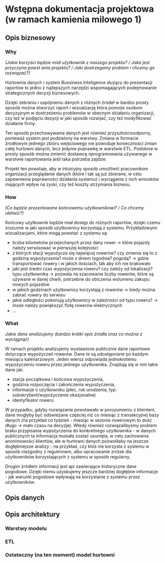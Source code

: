 # Wstępna dokumentacja projektowa (w ramach kamienia milowego 1)

## Opis biznesowy
### Why

*(Jakie korzyści będzie miał użytkownik z naszego projektu? / Jaka jest przyczyna powst ania projektu? / Jaki dostrzegamy problem i chcemy go rozwiązać?)*

Hurtownia danych i system Bussiness Inteligence służący do prezentacji raportów to jedno z najlepszych narzędzi wspomagających podejmowanie strategicznych decyzji biznesowych.

Dzięki zebraniu i uspójnieniu danych z różnych źródeł w bardzo prosty sposób można stworzyć raport i wizualzację która pomoże osobom decyzyjnym w dostrzeżeniu problemów w obecnym działaniu organizacji, czy też w podjęciu dezycji w jaki sposób rozwijać, czy też modyfikować działanie firmy.

Ten sposób przechowywania danych jest również przyszłościoodporny, ponieważ system jest podzielony na warstwy. Zmiana w formacie źródłowym jednego zbioru wejściowego nie powoduje konieczności zmian całej hurtowni danych, lecz jedynie poprawkę w warstwie ETL. Podobnie w prosty sposób można zmienić dostawcę oprogramowania używanego w warstwie raportowania jeśli taka potrzeba zajdzie. 

Projekt ten powstaje, aby w intuicyjny sposób umożliwić pracownikom organizacji przeglądanie danych (które i tak są już zbierane, w celu zapewnienia poprawności działania systemu) i wyciąganie z nich wniosków mających wpływ na zyski, czy też koszty utrzymania biznesu.


### How
*(Co będzie prezentowane końcowemu użytkownikowi? / Co chcemy ułatwić?)*

Końcowy użytkownik będzie miał dostęp do różnych raportów, dzięki czemu zrozumie w jaki sposób użytkownicy korzystają z systemu. Przykładowymi wizualizacjami, które mogą powstać z systemu są:

- liczba kilometrów przejechanych przez dany rower -> które pojazdy należy serwisować w pierwszej kolejności
- z których stacji wypożycza się najwięcej rowerów? czy zmienia się to z godziną wypożyczenia? może z dniem tygodnia? pogodą? -> gdzie transportować rowery i w jakich ilościach, tak aby ich nie brakowało
- jaki jest średni czas wypożyczenia roweru? czy zależy od lokalizacji? typu użytkownika -> pozwala na szacowanie liczby rowerów, które są używane w danej chwili, potrzebne do obiczenia wolumenu zakupu nowych pojazdów
- w jakich godzinach użytkownicy korzystają z rowerów -> kiedy można zabrać rowery do serwisu
- jakie odległości pokonują użytkownicy w zależności od typu roweru? -> może należy powiększyć flotę rowerów elektrycznych
- ...


### What

*Jakie dane analizujemy (bardzo krótki opis źródła oraz co można z wyciągnąć)*

W ramach projektu analizujemy wystawione publicznie dane raportowe dotyczące wypożyczeń rowerów. Dane te są udostępniane po każdym miesiącu kalenarzowym. Jeden wiersz odpowiada jednokrotemu wypożyczeniu roweru przez jednego użytkownika. Znajdują się w nim takie dane jak:
- stacja początkowa i końcowa wypożyczenia,
- godzina rozpoczęcia i zakończenia wypożyczenia,  
- informacje o użytkowniku (płeć, rok urodzenia, typ: subskrybent/wypożyczenie okazjonalne)
- identyfikator roweru

W przypadku, gdyby rozwiązanie powstawało w porozumieniu z klientem, dane mogłyby być odświeżane częściej niż co miesiąc z transakcyjnej bazy danych (na przykład co tydzień - miesiąc w sezonie rowerowym to dość długo -> mało czasu na decyzje). Wtedy również rozwiązalibyśmy problem braku przypisania wypożyczenia do konkretnego użytkownika - w danych publicznych ta informacja musiała zostać usunięta, w celu zachowania anonimowości klientów, ale w hurtowni danych pozwoliłaby na jeszcze dogłębniejsze analizy - na przykład, czy któś nie korzysta z systemu w sposób niezgodny z regulminem, albo opracowanie zniżek dla użytkowników korzystających z systemu w sposób regularny.

Drugim źródłem informacji jest api zawierające historyczne dane pogodowe. Dzięki niemu uzyskujemy jeszcze bardziej dogłębne informacje - jak warunki pogodowe wpływają na korzystanie z systemu przez użytkowników. 


## Opis danych

## Opis architektury

### Warstwy modelu

### ETL

### Ostateczny (na ten moment) model hurtowni
